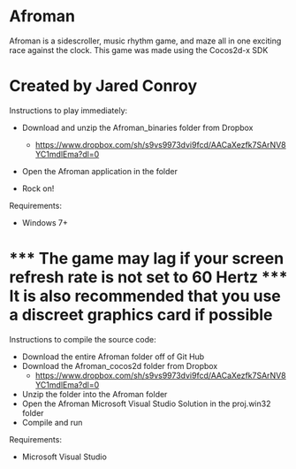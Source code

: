 Afroman
=======

Afroman is a sidescroller, music rhythm game, and maze all in one exciting race against the clock.
This game was made using the Cocos2d-x SDK

Created by Jared Conroy
=======================================================================================

Instructions to play immediately:

- Download and unzip the Afroman_binaries folder from Dropbox

	- https://www.dropbox.com/sh/s9vs9973dvi9fcd/AACaXezfk7SArNV8YC1mdlEma?dl=0

- Open the Afroman application in the folder
- Rock on!

Requirements:

- Windows 7+

*** The game may lag if your screen refresh rate is not set to 60 Hertz
*** It is also recommended that you use a discreet graphics card if possible
=======================================================================================

Instructions to compile the source code:

- Download the entire Afroman folder off of Git Hub
- Download the Afroman_cocos2d folder from Dropbox
	- https://www.dropbox.com/sh/s9vs9973dvi9fcd/AACaXezfk7SArNV8YC1mdlEma?dl=0
- Unzip the folder into the Afroman folder
- Open the Afroman Microsoft Visual Studio Solution in the proj.win32 folder
- Compile and run

Requirements:

- Microsoft Visual Studio
